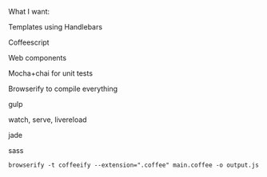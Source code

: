 

What I want:

Templates using Handlebars

Coffeescript

Web components

Mocha+chai for unit tests

Browserify to compile everything

gulp

watch, serve, livereload

jade

sass



    browserify -t coffeeify --extension=".coffee" main.coffee -o output.js